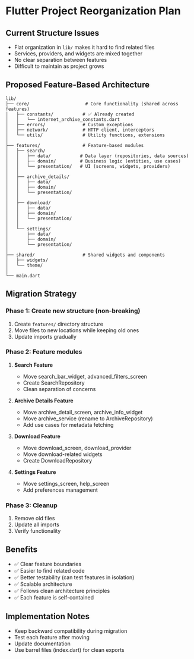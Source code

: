# Flutter Project Reorganization Plan

## Current Structure Issues
- Flat organization in `lib/` makes it hard to find related files
- Services, providers, and widgets are mixed together
- No clear separation between features
- Difficult to maintain as project grows

## Proposed Feature-Based Architecture

```
lib/
├── core/                     # Core functionality (shared across features)
│   ├── constants/           # ✅ Already created
│   │   └── internet_archive_constants.dart
│   ├── errors/              # Custom exceptions
│   ├── network/             # HTTP client, interceptors
│   └── utils/               # Utility functions, extensions
│
├── features/                # Feature-based modules
│   ├── search/
│   │   ├── data/           # Data layer (repositories, data sources)
│   │   ├── domain/         # Business logic (entities, use cases)
│   │   └── presentation/   # UI (screens, widgets, providers)
│   │
│   ├── archive_details/
│   │   ├── data/
│   │   ├── domain/
│   │   └── presentation/
│   │
│   ├── download/
│   │   ├── data/
│   │   ├── domain/
│   │   └── presentation/
│   │
│   └── settings/
│       ├── data/
│       ├── domain/
│       └── presentation/
│
├── shared/                  # Shared widgets and components
│   ├── widgets/
│   └── theme/
│
└── main.dart

```

## Migration Strategy

### Phase 1: Create new structure (non-breaking)
1. Create `features/` directory structure
2. Move files to new locations while keeping old ones
3. Update imports gradually

### Phase 2: Feature modules
1. **Search Feature**
   - Move search_bar_widget, advanced_filters_screen
   - Create SearchRepository
   - Clean separation of concerns

2. **Archive Details Feature**
   - Move archive_detail_screen, archive_info_widget
   - Move archive_service (rename to ArchiveRepository)
   - Add use cases for metadata fetching

3. **Download Feature**
   - Move download_screen, download_provider
   - Move download-related widgets
   - Create DownloadRepository

4. **Settings Feature**
   - Move settings_screen, help_screen
   - Add preferences management

### Phase 3: Cleanup
1. Remove old files
2. Update all imports
3. Verify functionality

## Benefits
- ✅ Clear feature boundaries
- ✅ Easier to find related code
- ✅ Better testability (can test features in isolation)
- ✅ Scalable architecture
- ✅ Follows clean architecture principles
- ✅ Each feature is self-contained

## Implementation Notes
- Keep backward compatibility during migration
- Test each feature after moving
- Update documentation
- Use barrel files (index.dart) for clean exports
